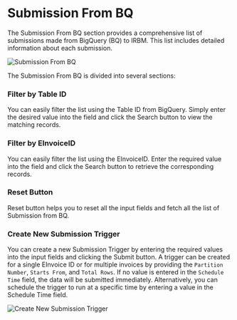 # Submission From BQ

The Submission From BQ section provides a comprehensive list of submissions made from BigQuery (BQ) to IRBM. This list includes detailed information about each submission.

![Submission From BQ](../_media/submissionFromBQ1.png)


The Submission From BQ is divided into several sections:


### Filter by Table ID

You can easily filter the list using the Table ID from BigQuery. Simply enter the desired value into the field and click the Search button to view the matching records.

### Filter by EInvoiceID

You can easily filter the list using the EInvoiceID. Enter the required value into the field and click the Search button to retrieve the corresponding records.


### Reset Button 

Reset button helps you to reset all the input fields and fetch all the list of Submission from BQ.


### Create New Submission Trigger

You can create a new Submission Trigger by entering the required values into the input fields and clicking the Submit button. A trigger can be created for a single EInvoice ID or for multiple invoices by providing the `Partition Number`, `Starts From`, and `Total Rows`. If no value is entered in the `Schedule Time` field, the data will be submitted immediately. Alternatively, you can schedule the trigger to run at a specific time by entering a value in the Schedule Time field.



![Create New Submission Trigger](../_media/submissionFromBQ2.png)

